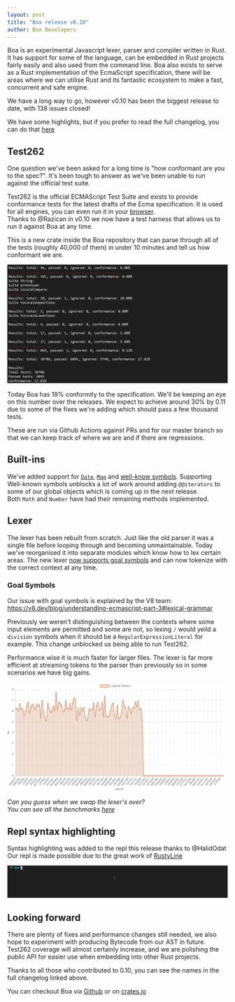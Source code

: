 ```yaml
---
layout: post
title: "Boa release v0.10"
author: Boa Developers
---
```


Boa is an experimental Javascript lexer, parser and compiler written in Rust. It has support for some of the language, can be embedded in Rust projects fairly easily and also used from the command line.
Boa also exists to serve as a Rust implementation of the EcmaScript specification, there will be areas where we can utilise Rust and its fantastic ecosystem to make a fast, concurrent and safe engine.

We have a long way to go, however v0.10 has been the biggest release to date, with 138 issues closed!

We have some highlights, but if you prefer to read the full changelog, you can do that [here](https://github.com/boa-dev/boa/blob/master/CHANGELOG.md)

## Test262

One question we've been asked for a long time is "how conformant are you to the spec?". It's been tough to answer as we've been unable to run against the official test suite.

Test262 is the official ECMAScript Test Suite and exists to provide conformance tests for the latest drafts of the Ecma specification. It is used for all engines, you can even run it in your [browser](https://bakkot.github.io/test262-web-runner/).  
Thanks to @Razican in v0.10 we now have a test harness that allows us to run it against Boa at any time.

This is a new crate inside the Boa repository that can parse through all of the tests (roughly 40,000 of them) in under 10 minutes and tell us how conformant we are.

![image](/images/2020-10-02/test262-screenshot.png)

Today Boa has <span class="x x-first x-last">18</span>% conformity to the specification. We'll be keeping an eye on this number over the releases. We expect to achieve around 30% by 0.11 due to some of the fixes we're adding which should pass a few thousand tests.

These are run via Github Actions against PRs and for our master branch so that we can keep track of where we are and if there are regressions.

## Built-ins

We've added support for [`Date`](https://developer.mozilla.org/en-US/docs/Web/JavaScript/Reference/Global_Objects/Date), [`Map`](https://developer.mozilla.org/en-US/docs/Web/JavaScript/Reference/Global_Objects/Map) and [well-know symbols](https://developer.mozilla.org/en-US/docs/Web/JavaScript/Reference/Global_Objects/Symbol). Supporting Well-known symbols unblocks a lot of work around adding `@@iterators` to some of our global objects which is coming up in the next release.  
Both `Math` and `Number` have had their remaining methods implemented.

## Lexer

The lexer has been rebuilt from scratch. Just like the old parser it was a single file before looping through and becoming unmaintainable. Today we've reorganised it into separate modules which know how to lex certain areas. The new lexer [now supports goal symbols](https://github.com/boa-dev/boa/issues/294) and can now tokenize with the correct context at any time.

### Goal Symbols

Our issue with goal symbols is explained by the V8 team:
<https://v8.dev/blog/understanding-ecmascript-part-3#lexical-grammar>

Previously we weren't distinguishing between the contexts where some input elements are permitted and some are not, so lexing `/` would yeild a `division` symbols when it should be a `RegularExpressionLiteral` for example. This change unblocked us being able to run Test262.

Performance wise it is much faster for larger files. The lexer is far more efficient at streaming tokens to the parser than previously so in some scenarios we have big gains.

![image](/images/2020-10-02/lexer_drop.png)

_Can you guess when we swap the lexer's over?_  
_You can see all the benchmarks [here](https://boa-dev.github.io/boa/dev/bench/)_

## Repl syntax highlighting

Syntax highlighting was added to the repl this release thanks to @HalidOdat  
Our repl is made possible due to the great work of [RustyLine](https://github.com/kkawakam/rustyline)

![image](/images/2020-10-02/syntaxHighlighting.gif)

## Looking forward

There are plenty of fixes and performance changes still needed, we also hope to experiment with producing Bytecode from our AST in future. Test262 coverage will almost certainly increase, and we are polishing the public API for easier use when embedding into other Rust projects.

Thanks to all those who contributed to 0.10, you can see the names in the full changelog linked above.

You can checkout Boa via [Github](https://github.com/boa-dev/boa) or on [crates.io](https://crates.io/crates/Boa)

